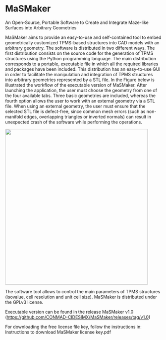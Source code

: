 # MaSMaker
An Open-Source, Portable Software to Create and Integrate Maze-like Surfaces into Arbitrary Geometries

MaSMaker aims to provide an easy-to-use and self-contained tool to embed geometrically customized TPMS-based structures into CAD models with an arbitrary geometry. The software is distributed in two different ways. The first distribution consists on the source code for the generation of TPMS structures using the Python programming language. The main distribution corresponds to a portable, executable file in which all the required libraries and packages have been included. This distribution has an easy-to-use GUI in order to facilitate the manipulation and integration of TPMS structures into arbitrary geometries represented by a STL file. In the Figure below is illustrated the workflow of the executable version of MaSMaker. After launching the application, the user must choose the geometry from one of the four available tabs. Three basic geometries are included, whereas the fourth option allows the user to work with an external geometry via a STL file. When using an external geometry, the user must ensure that the selected STL file is defect-free, since common mesh errors (such as non-manifold edges, overlapping triangles or inverted normals) can result in unexpected crash of the software  while performing the operations.

<img src="https://user-images.githubusercontent.com/89549378/178032184-0831dd82-d7d7-41b9-9e18-a4003de2174e.png" width="460" height="500">

The software tool allows to control the main parameters of TPMS structures (isovalue, cell resolution and unit cell size). MaSMaker is distributed under the GPLv3 license.

Executable version can be found in the release MaSMaker v1.0 (https://github.com/CONMAD-CIDESIMX/MaSMaker/releases/tag/v1.0)

For downloading the free license file key, follow the instructions in: Instructions to download MaSMaker license key.pdf
